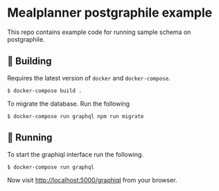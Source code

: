 # Mealplanner postgraphile example

This repo contains example code for running sample schema on postgraphile.

## :hammer: Building

Requires the latest version of `docker` and `docker-compose`.


```
$ docker-compose build .
```

To migrate the database. Run the following

```
$ docker-compose run graphql npm run migrate
```

## :rocket: Running

To start the graphiql interface run the following.

```
$ docker-compose run graphql
```

Now visit [http://localhost:5000/graphiql](http://localhost:5000/graphiql) from your browser.
